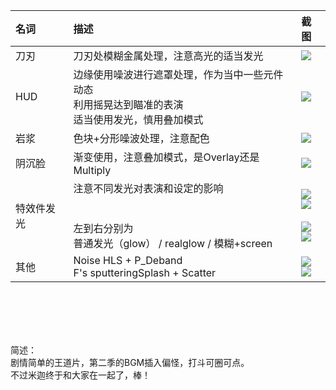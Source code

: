 | 名词           | 描述            | 截图    |
| :------------- | :------------- | :------------- |
| 刀刃       | 刀刃处模糊金属处理，注意高光的适当发光       | ![](amWiki/images/终结的炽天使/01.jpg=300--c) |  
| HUD       | 边缘使用噪波进行遮罩处理，作为当中一些元件动态<br>利用摇晃达到瞄准的表演<br>适当使用发光，慎用叠加模式       | ![](amWiki/images/终结的炽天使/02.jpg=300--c) |  
| 岩浆       | 色块+分形噪波处理，注意配色       | ![](amWiki/images/终结的炽天使/03.jpg=300--c) |  
| 阴沉脸       | 渐变使用，注意叠加模式，是Overlay还是Multiply       | ![](amWiki/images/终结的炽天使/04.jpg=300--c) |  
| 特效件发光       | 注意不同发光对表演和设定的影响 <br><br><br>左到右分别为<br> 普通发光（glow） /  realglow  /  模糊+screen        | ![](amWiki/images/终结的炽天使/05.jpg=300--l)![](amWiki/images/终结的炽天使/06.jpg=300--l)<br><font color=#fffff> - </font><br>![](amWiki/images/终结的炽天使/07.jpg=300--l)![](amWiki/images/终结的炽天使/08.png=300--l) |  
| 其他       | Noise HLS + P_Deband<br>F's sputteringSplash + Scatter       | ![](amWiki/images/终结的炽天使/09.jpg=300--l)![](amWiki/images/终结的炽天使/10.png=245--l)  |  
<br><br><br><br>

简述：   
剧情简单的王道片，第二季的BGM插入偏怪，打斗可圈可点。   
不过米迦终于和大家在一起了，棒！
